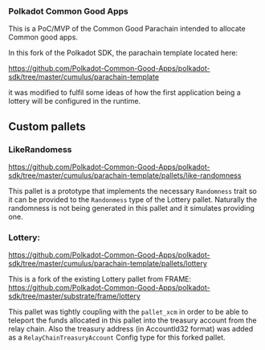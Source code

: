 ### Polkadot Common Good Apps

This is a PoC/MVP of the Common Good Parachain intended to allocate Common good apps.

In this fork of the Polkadot SDK, the parachain template located here:

https://github.com/Polkadot-Common-Good-Apps/polkadot-sdk/tree/master/cumulus/parachain-template

it was modified to fulfil some ideas of how the first application being a lottery will be configured in the runtime.

## Custom pallets

### LikeRandomess
https://github.com/Polkadot-Common-Good-Apps/polkadot-sdk/tree/master/cumulus/parachain-template/pallets/like-randomness

This pallet is a prototype that implements the necessary `Randomness` trait so it can be provided to the `Randonmess` type of the Lottery pallet. Naturally the randomness is not being generated in this pallet and it simulates providing one.

### Lottery:
https://github.com/Polkadot-Common-Good-Apps/polkadot-sdk/tree/master/cumulus/parachain-template/pallets/lottery

This is a fork of the existing Lottery pallet from FRAME:
https://github.com/Polkadot-Common-Good-Apps/polkadot-sdk/tree/master/substrate/frame/lottery

This pallet was tightly coupling with the `pallet_xcm` in order to be able to teleport the funds allocated in this pallet into the treasury account from the relay chain. Also the treasury address (in AccountId32 format) was added as a `RelayChainTreasuryAccount` Config type for this forked pallet.